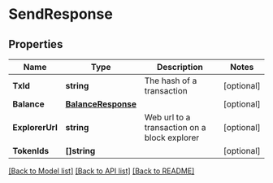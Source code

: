 # SendResponse

## Properties

Name | Type | Description | Notes
------------ | ------------- | ------------- | -------------
**TxId** | **string** | The hash of a transaction | [optional] 
**Balance** | [**BalanceResponse**](BalanceResponse.md) |  | [optional] 
**ExplorerUrl** | **string** | Web url to a transaction on a block explorer | [optional] 
**TokenIds** | **[]string** |  | [optional] 

[[Back to Model list]](../README.md#documentation-for-models) [[Back to API list]](../README.md#documentation-for-api-endpoints) [[Back to README]](../README.md)


